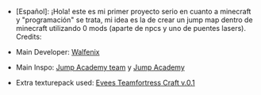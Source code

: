 - [Español]: 
¡Hola! este es mi primer proyecto serio en cuanto a minecraft y "programación" se trata, mi idea es la de crear un jump map dentro de minecraft utilizando 0 mods (aparte de npcs y uno de puentes lasers).
Credits:

- Main Developer: [Walfenix](https://www.youtube.com/@Walfenix)
- Main Inspo: [Jump Academy team](https://jumpacademy.tf/members) y [Jump Academy](https://jumpacademy.tf/)
- Extra texturepack used: [Evees Teamfortress Craft v.0.1](https://modrinth.com/resourcepack/evees-teamfortress-craft)
